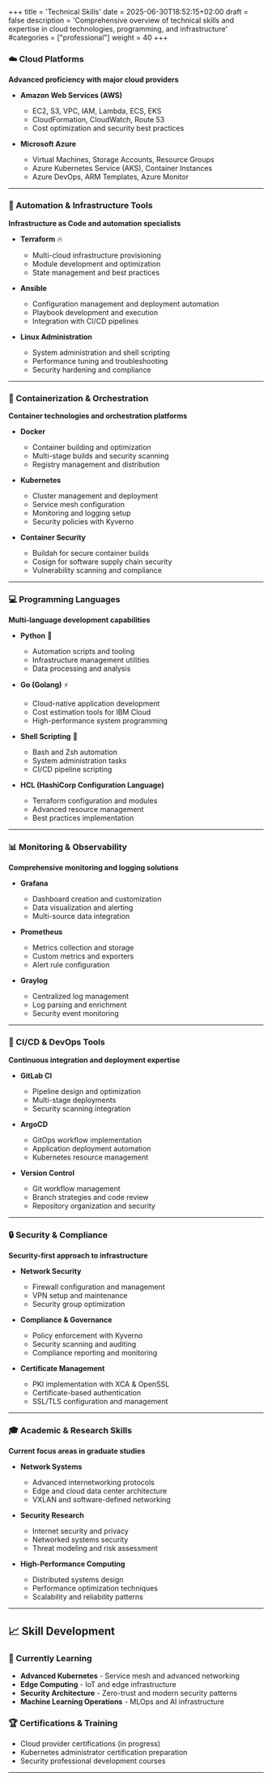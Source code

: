 +++
title = 'Technical Skills'
date = 2025-06-30T18:52:15+02:00
draft = false
description = 'Comprehensive overview of technical skills and expertise in cloud technologies, programming, and infrastructure'
#categories = ["professional"]
weight = 40
+++
### ☁️ Cloud Platforms
**Advanced proficiency with major cloud providers**

- **Amazon Web Services (AWS)**
  - EC2, S3, VPC, IAM, Lambda, ECS, EKS
  - CloudFormation, CloudWatch, Route 53
  - Cost optimization and security best practices

- **Microsoft Azure**
  - Virtual Machines, Storage Accounts, Resource Groups
  - Azure Kubernetes Service (AKS), Container Instances
  - Azure DevOps, ARM Templates, Azure Monitor

---

### 🔧 Automation & Infrastructure Tools
**Infrastructure as Code and automation specialists**

- **Terraform** 🔥
  - Multi-cloud infrastructure provisioning
  - Module development and optimization
  - State management and best practices

- **Ansible**
  - Configuration management and deployment automation
  - Playbook development and execution
  - Integration with CI/CD pipelines

- **Linux Administration**
  - System administration and shell scripting
  - Performance tuning and troubleshooting
  - Security hardening and compliance

---

### 🐳 Containerization & Orchestration
**Container technologies and orchestration platforms**

- **Docker**
  - Container building and optimization
  - Multi-stage builds and security scanning
  - Registry management and distribution

- **Kubernetes**
  - Cluster management and deployment
  - Service mesh configuration
  - Monitoring and logging setup
  - Security policies with Kyverno

- **Container Security**
  - Buildah for secure container builds
  - Cosign for software supply chain security
  - Vulnerability scanning and compliance

---

### 💻 Programming Languages
**Multi-language development capabilities**

- **Python** 🐍
  - Automation scripts and tooling
  - Infrastructure management utilities
  - Data processing and analysis

- **Go (Golang)** ⚡
  - Cloud-native application development
  - Cost estimation tools for IBM Cloud
  - High-performance system programming

- **Shell Scripting** 📝
  - Bash and Zsh automation
  - System administration tasks
  - CI/CD pipeline scripting

- **HCL (HashiCorp Configuration Language)**
  - Terraform configuration and modules
  - Advanced resource management
  - Best practices implementation

---

### 📊 Monitoring & Observability
**Comprehensive monitoring and logging solutions**

- **Grafana**
  - Dashboard creation and customization
  - Data visualization and alerting
  - Multi-source data integration

- **Prometheus**
  - Metrics collection and storage
  - Custom metrics and exporters
  - Alert rule configuration

- **Graylog**
  - Centralized log management
  - Log parsing and enrichment
  - Security event monitoring

---

### 🚀 CI/CD & DevOps Tools
**Continuous integration and deployment expertise**

- **GitLab CI**
  - Pipeline design and optimization
  - Multi-stage deployments
  - Security scanning integration

- **ArgoCD**
  - GitOps workflow implementation
  - Application deployment automation
  - Kubernetes resource management

- **Version Control**
  - Git workflow management
  - Branch strategies and code review
  - Repository organization and security

---

### 🔒 Security & Compliance
**Security-first approach to infrastructure**

- **Network Security**
  - Firewall configuration and management
  - VPN setup and maintenance
  - Security group optimization

- **Compliance & Governance**
  - Policy enforcement with Kyverno
  - Security scanning and auditing
  - Compliance reporting and monitoring

- **Certificate Management**
  - PKI implementation with XCA & OpenSSL
  - Certificate-based authentication
  - SSL/TLS configuration and management

---

### 🎓 Academic & Research Skills
**Current focus areas in graduate studies**

- **Network Systems**
  - Advanced internetworking protocols
  - Edge and cloud data center architecture
  - VXLAN and software-defined networking

- **Security Research**
  - Internet security and privacy
  - Networked systems security
  - Threat modeling and risk assessment

- **High-Performance Computing**
  - Distributed systems design
  - Performance optimization techniques
  - Scalability and reliability patterns

---

## 📈 Skill Development

### 🎯 Currently Learning
- **Advanced Kubernetes** - Service mesh and advanced networking
- **Edge Computing** - IoT and edge infrastructure
- **Security Architecture** - Zero-trust and modern security patterns
- **Machine Learning Operations** - MLOps and AI infrastructure

### 🏆 Certifications & Training
- Cloud provider certifications (in progress)
- Kubernetes administrator certification preparation
- Security professional development courses

---
